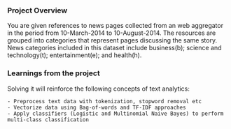 ### Project Overview

 You are given references to news pages collected from an web aggregator in the period from 10-March-2014 to 10-August-2014. The resources are grouped into categories that represent pages discussing the same story. News categories included in this dataset include business(b); science and technology(t); entertainment(e); and health(h).


### Learnings from the project

 Solving it will reinforce the following concepts of text analytics:

    - Preprocess text data with tokenization, stopword removal etc
    - Vectorize data using Bag-of-words and TF-IDF approaches
    - Apply classifiers (Logistic and Multinomial Naive Bayes) to perform multi-class classification


